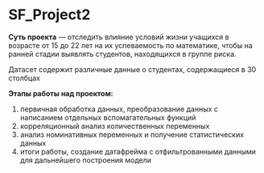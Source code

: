# SF_Project2

**Cуть проекта** — отследить влияние условий жизни учащихся в возрасте от 15 до 22 лет на их успеваемость по математике, 
чтобы на ранней стадии выявлять студентов, находящихся в группе риска.

Датасет содержит различные данные о студентах, содержащиеся в 30 столбцах

**Этапы работы над проектом:**
1. первичная обработка данных, преобразование данных с написанием отдельных вспомагательных функций
2. корреляционный анализ количественных переменных
3. анализ номинативных переменных и получение статистических данных
4. итоги работы, создание датафрейма с отфильтрованными данными для дальнейшего построения модели
